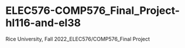 # ELEC576-COMP576_Final_Project-hl116-and-el38
Rice University, Fall 2022_ELEC576/COMP576_Final Project
